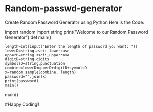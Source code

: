 # Random-passwd-generator




Create Random Password Generator using Python
Here is the Code:

import random
import string
print("Welcome to our Random Password Generator")
def main():

    length=int(input("Enter the length of password you want: "))
    lowerD=string.ascii_lowercase
    upperD=string.ascii_uppercase
    digitD=string.digits
    symbolsD=string.punctuation
    combine=lowerD+upperD+digitD+symbolsD
    x=random.sample(combine, length)
    password="".join(x)
    print(password)
    main()
main()



#Happy Coding!!
